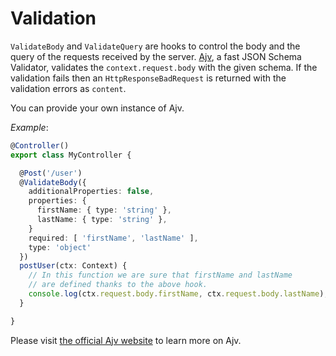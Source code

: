 # Validation

`ValidateBody` and `ValidateQuery` are hooks to control the body and the query of the requests received by the server. [Ajv](https://github.com/epoberezkin/ajv), a fast JSON Schema Validator, validates the `context.request.body` with the given schema. If the validation fails then an `HttpResponseBadRequest` is returned with the validation errors as `content`.

You can provide your own instance of Ajv.

*Example*:
```typescript
@Controller()
export class MyController {

  @Post('/user')
  @ValidateBody({
    additionalProperties: false,
    properties: {
      firstName: { type: 'string' },
      lastName: { type: 'string' },
    }
    required: [ 'firstName', 'lastName' ],
    type: 'object'
  })
  postUser(ctx: Context) {
    // In this function we are sure that firstName and lastName
    // are defined thanks to the above hook.
    console.log(ctx.request.body.firstName, ctx.request.body.lastName);
  }

}

```

Please visit [the official Ajv website](http://epoberezkin.github.io/ajv/) to learn more on Ajv.
